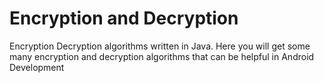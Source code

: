 # Encryption and Decryption
Encryption Decryption algorithms written in Java. Here you will get some many encryption and decryption algorithms that can be helpful in Android Development 
